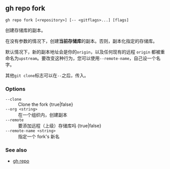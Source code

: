 ## gh repo fork

```
gh repo fork [<repository>] [-- <gitflags>...] [flags]
```

创建存储库的副本。

在没有参数的情况下，创建**当前存储库**的副本。否则，副本化指定的存储库。

默认情况下，新的副本地址会是你的`origin`，以及任何现有的远程 `origin` 都被重命名为`upstream`。要改变这种行为，您可以使用`--remote-name`，自己设一个名字。

其他`git clone`标志可以在`--`之后，传入。

### Options

<dl class="flags">
	<dt><code>--clone</code></dt>
	<dd>Clone the fork {true|false}</dd>

<dt><code>--org &lt;string&gt;</code></dt>
<dd>在一个组织内，创建副本</dd>

<dt><code>--remote</code></dt>
<dd>要添加远程（上级）存储库吗 {true|false}</dd>

<dt><code>--remote-name &lt;string&gt;</code></dt>
<dd>指定一个 fork&#39;s 新名</dd>

</dl>

### See also

- [gh repo](./gh_repo.zh.md)
